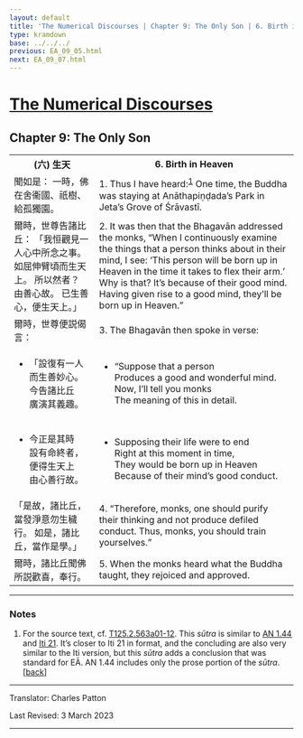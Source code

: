 ```yaml
---
layout: default
title: 'The Numerical Discourses | Chapter 9: The Only Son | 6. Birth in Heaven'
type: kramdown
base: ../../../
previous: EA_09_05.html
next: EA_09_07.html
---
```


<h1><a href='../index.html'>The Numerical Discourses</a></h1>
<h2>Chapter 9: The Only Son</h2>

<table class="trans">
  <th class='ch'>(六) 生天</th>
  <th class='en'>6. Birth in Heaven</th>
  <tr>
    <td class='ch' title='T125.2.563a1'>聞如是： 一時，佛在舍衞國、祇樹、給孤獨園。</td>
    <td id='p1'>1. Thus I have heard:<sup id="ref1"><a href="#n1">1</a></sup> One time, the Buddha was staying at Anāthapiṇḍada’s Park in Jeta’s Grove of Śrāvastī.</td>
  </tr>
  <tr>
    <td class='ch' title='T125.2.563a2'>爾時，世尊告諸比丘： 「我恒觀見一人心中所念之事。 如屈伸臂頃而生天上。 所以然者？ 由善心故。 已生善心，便生天上。」</td>
    <td id='p2'>2. It was then that the Bhagavān addressed the monks, “When I continuously examine the things that a person thinks about in their mind, I see: ‘This person will be born up in Heaven in the time it takes to flex their arm.’ Why is that? It’s because of their good mind. Having given rise to a good mind, they’ll be born up in Heaven.”</td>
  </tr>
  <tr>
    <td class='ch' title='T125.2.563a4'>爾時，世尊便説偈言：</td>
    <td id='p3'>3. The Bhagavān then spoke in verse:</td>
  </tr>
<tr>
  <td title='T125.2.563a6'><ul class='verse'>
    <li class='ch'>「設復有一人<br/>
    而生善妙心。<br/>
    今告諸比丘<br/>
    廣演其義趣。</li>
  </ul></td>
  <td><ul class='verse'>
    <li>“Suppose that a person<br/>
    Produces a good and wonderful mind.<br/>
    Now, I’ll tell you monks<br/>
    The meaning of this in detail.</li>
  </ul></td>
</tr>
<tr>
  <td title='T125.2.563a8'><ul class='verse'>
    <li class='ch'>今正是其時<br/>
    設有命終者，<br/>
    便得生天上<br/>
    由心善行故。</li>
  </ul></td>
  <td><ul class='verse'>
    <li>Supposing their life were to end<br/>
    Right at this moment in time,<br/>
    They would be born up in Heaven<br/>
    Because of their mind’s good conduct.</li>
  </ul></td>
</tr>
  <tr>
    <td class='ch' title='T125.2.563a10'>「是故，諸比丘，當發淨意勿生穢行。 如是，諸比丘，當作是學。」</td>
    <td id='p4'>4. “Therefore, monks, one should purify their thinking and not produce defiled conduct. Thus, monks, you should train yourselves.”</td>
  </tr>
  <tr>
    <td class='ch' title='T125.2.563a11'>爾時，諸比丘聞佛所説歡喜，奉行。</td>
    <td id='p5'>5. When the monks heard what the Buddha taught, they rejoiced and approved.</td>
  </tr>
</table>

<hr/>

<h3 id="notes">Notes</h3>

<ol class="notes-list">
<li id="n1"><p>For the source text, cf. <a href="https://cbetaonline.dila.edu.tw/zh/T02n0125_p0563a01" target="_blank">T125.2.563a01-12</a>. This <em>sūtra</em> is similar to <a href="https://www.suttacentral.net/an1.44" target="_target">AN 1.44</a> and <a href="https://www.suttacentral.net/iti21" target="_blank">Iti 21</a>. It’s closer to Iti 21 in format, and the concluding are also very similar to the Iti version, but this <em>sūtra</em> adds a conclusion that was standard for EĀ. AN 1.44 includes only the prose portion of the <em>sūtra</em>. [<a href="#ref1">back</a>]</p></li>
</ol>
<hr/>

<p class="translator">Translator: Charles Patton</p>
<p class='revised'>Last Revised: 3 March 2023</p>

<hr/>